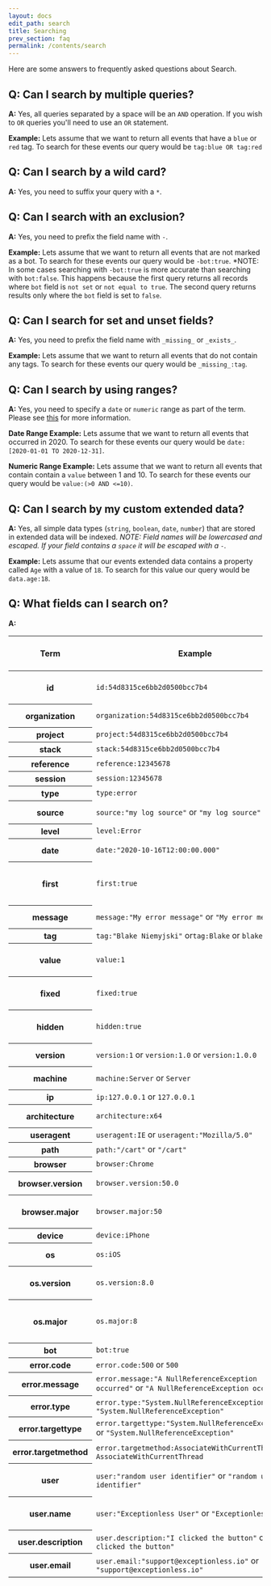 ```yaml
---
layout: docs
edit_path: search
title: Searching
prev_section: faq
permalink: /contents/search
---
```


Here are some answers to frequently asked questions about Search.

## Q: Can I search by multiple queries?
**A:** Yes, all queries separated by a space will be an `AND` operation. If you wish to `OR` queries you'll need to use an `OR` statement.

**Example:** Lets assume that we want to return all events that have a `blue` or `red` tag. To search for these events our query would be `tag:blue OR tag:red`

## Q: Can I search by a wild card?
**A:** Yes, you need to suffix your query with a `*`.

## Q: Can I search with an exclusion?
**A:** Yes, you need to prefix the field name with `-`.

**Example:** Lets assume that we want to return all events that are not marked as a bot. To search for these events our query would be `-bot:true`. *NOTE: In some cases searching with `-bot:true` is more accurate than searching with `bot:false`. This happens because the first query returns all records where `bot` field is `not set` or `not equal to true`. The second query returns results only where the `bot` field is set to `false`.

## Q: Can I search for set and unset fields?
**A:** Yes, you need to prefix the field name with `_missing_` or `_exists_`.

**Example:** Lets assume that we want to return all events that do not contain any tags. To search for these events our query would be `_missing_:tag`.

## Q: Can I search by using ranges?
**A:** Yes, you need to specify a `date` or `numeric` range as part of the term. Please see [this](http://www.elasticsearch.org/guide/en/elasticsearch/reference/current/query-dsl-query-string-query.html#_ranges_2) for more information.

**Date Range Example:** Lets assume that we want to return all events that occurred in 2020. To search for these events our query would be `date:[2020-01-01 TO 2020-12-31]`.

**Numeric Range Example:** Lets assume that we want to return all events that contain contain a `value` between 1 and 10. To search for these events our query would be `value:(>0 AND <=10)`.

## Q: Can I search by my custom extended data?
**A:** Yes, all simple data types (`string`, `boolean`, `date`, `number`) that are stored in extended data will be indexed. *NOTE: Field names will be lowercased and escaped. If your field contains a `space` it will be escaped with a `-`.* 

**Example:** Lets assume that our events extended data contains a property called `Age` with a value of `18`. To search for this value our query would be `data.age:18`.

## Q: What fields can I search on?
**A:** 

<table class="table table-bordered">
  <thead>
    <tr>
      <th>Term</th>
      <th>Example</th>
      <th>field required (field:term)</th>
      <th>Description</th>
    </tr>
  </thead>
  <tbody>
    <tr>
      <th scope="row">id</th>
      <td><code>id:54d8315ce6bb2d0500bcc7b4</code></td>
      <td>true</td>
      <td>The documents id</td>
    </tr>
    <tr>
      <th scope="row">organization</th>
      <td><code>organization:54d8315ce6bb2d0500bcc7b4</code></td>
      <td>true</td>
      <td>Organization id</td>
    </tr>
    <tr>
      <th scope="row">project</th>
      <td><code>project:54d8315ce6bb2d0500bcc7b4</code></td>
      <td>true</td>
      <td>Project id</td>
    </tr>
    <tr>
      <th scope="row">stack</th>
      <td><code>stack:54d8315ce6bb2d0500bcc7b4</code></td>
      <td>true</td>
      <td>Stack id</td>
    </tr>
    <tr>
      <th scope="row">reference</th>
      <td><code>reference:12345678</code></td>
      <td>true</td>
      <td>Reference id</td>
    </tr>
    <tr>
      <th scope="row">session</th>
      <td><code>session:12345678</code></td>
      <td>true</td>
      <td>Session id</td>
    </tr>
    <tr>
      <th scope="row">type</th>
      <td><code>type:error</code></td>
      <td>true</td>
      <td>Event type</td>
    </tr>
    <tr>
      <th scope="row">source</th>
      <td><code>source:"my log source"</code> or <code>"my log source"</code></td>
      <td>false</td>
      <td>Event source</td>
    </tr>
    <tr>
      <th scope="row">level</th>
      <td><code>level:Error</code></td>
      <td>true</td>
      <td>Log level</td>
    </tr>
    <tr>
      <th scope="row">date</th>
      <td><code>date:"2020-10-16T12:00:00.000"</code></td>
      <td>true</td>
      <td>Occurrence date</td>
    </tr>
    <tr>
      <th scope="row">first</th>
      <td><code>first:true</code></td>
      <td>true</td>
      <td>True if it's the first occurrence of an event</td>
    </tr>
    <tr>
      <th scope="row">message</th>
      <td><code>message:"My error message"</code> or <code>"My error message"</code></td>
      <td>false</td>
      <td>Event message</td>
    </tr>
    <tr>
      <th scope="row">tag</th>
      <td><code>tag:"Blake Niemyjski"</code> or<code>tag:Blake</code> or <code>blake</code></td>
      <td>false</td>
      <td>Tags</td>
    </tr>
    <tr>
      <th scope="row">value</th>
      <td><code>value:1</code></td>
      <td>true</td>
      <td>Value of the event (used in charts)</td>
    </tr>
    <tr>
      <th scope="row">fixed</th>
      <td><code>fixed:true</code></td>
      <td>true</td>
      <td>True if marked as fixed</td>
    </tr>
    <tr>
      <th scope="row">hidden</th>
      <td><code>hidden:true</code></td>
      <td>true</td>
      <td>True if marked as hidden</td>
    </tr>
    <tr>
      <th scope="row">version</th>
      <td><code>version:1</code> or <code>version:1.0</code> or <code>version:1.0.0</code></td>
      <td>true</td>
      <td>Application version</td>
    </tr>
    <tr>
      <th scope="row">machine</th>
      <td><code>machine:Server</code> or <code>Server</code></td>
      <td>false</td>
      <td>Machine name</td>
    </tr>
    <tr>
      <th scope="row">ip</th>
      <td><code>ip:127.0.0.1</code> or <code>127.0.0.1</code></td>
      <td>false</td>
      <td>IP address</td>
    </tr>
    <tr>
      <th scope="row">architecture</th>
      <td><code>architecture:x64</code></td>
      <td>true</td>
      <td>Machine architecture</td>
    </tr>
    <tr>
      <th scope="row">useragent</th>
      <td><code>useragent:IE</code> or <code>useragent:"Mozilla/5.0"</code></td>
      <td>true</td>
      <td>User Agent</td>
    </tr>
    <tr>
      <th scope="row">path</th>
      <td><code>path:"/cart"</code> or <code>"/cart"</code></td>
      <td>false</td>
      <td>Url path</td>
    </tr>
    <tr>
      <th scope="row">browser</th>
      <td><code>browser:Chrome</code></td>
      <td>true</td>
      <td>Browser</td>
    </tr>
    <tr>
      <th scope="row">browser.version</th>
      <td><code>browser.version:50.0</code></td>
      <td>true</td>
      <td>Browser version</td>
    </tr>
    <tr>
      <th scope="row">browser.major</th>
      <td><code>browser.major:50</code></td>
      <td>true</td>
      <td>Browser major version</td>
    </tr>
    <tr>
      <th scope="row">device</th>
      <td><code>device:iPhone</code></td>
      <td>true</td>
      <td>Device</td>
    </tr>
    <tr>
      <th scope="row">os</th>
      <td><code>os:iOS</code></td>
      <td>true</td>
      <td>Operating System</td>
    </tr>
    <tr>
      <th scope="row">os.version</th>
      <td><code>os.version:8.0</code></td>
      <td>true</td>
      <td>Operating System version</td>
    </tr>
    <tr>
      <th scope="row">os.major</th>
      <td><code>os.major:8</code></td>
      <td>true</td>
      <td>Operating System major version</td>
    </tr>
    <tr>
      <th scope="row">bot</th>
      <td><code>bot:true</code></td>
      <td>true</td>
      <td>Bot</td>
    </tr>
    <tr>
      <th scope="row">error.code</th>
      <td><code>error.code:500</code> or <code>500</code></td>
      <td>false</td>
      <td>Error code</td>
    </tr>
    <tr>
      <th scope="row">error.message</th>
      <td><code>error.message:"A NullReferenceException occurred"</code> or <code>"A NullReferenceException occurred"</code></td>
      <td>false</td>
      <td>Error message</td>
    </tr>
    <tr>
      <th scope="row">error.type</th>
      <td><code>error.type:"System.NullReferenceException"</code> or <code>"System.NullReferenceException"</code></td>
      <td>false</td>
      <td>Error type</td>
    </tr>
    <tr>
      <th scope="row">error.targettype</th>
      <td><code>error.targettype:"System.NullReferenceException"</code> or <code>"System.NullReferenceException"</code></td>
      <td>false</td>
      <td>Error target type</td>
    </tr>
    <tr>
      <th scope="row">error.targetmethod</th>
      <td><code>error.targetmethod:AssociateWithCurrentThread</code> or <code>AssociateWithCurrentThread</code></td>
      <td>false</td>
      <td>Error target method</td>
    </tr>
    <tr>
      <th scope="row">user</th>
      <td><code>user:"random user identifier"</code> or <code>"random user identifier"</code></td>
      <td>false</td>
      <td>Uniquely identifies the user.</td>
    </tr>
   <tr>
    <tr>
      <th scope="row">user.name</th>
      <td><code>user:"Exceptionless User"</code> or <code>"Exceptionless User"</code></td>
      <td>false</td>
      <td>Friendly name of the user.</td>
    </tr>
    <tr>
      <th scope="row">user.description</th>
      <td><code>user.description:"I clicked the button"</code> or <code>"I clicked the button"</code></td>
      <td>false</td>
      <td>User Description</td>
    </tr>
    <tr>
      <th scope="row">user.email</th>
      <td><code>user.email:"support@exceptionless.io"</code> or <code>"support@exceptionless.io"</code></td>
      <td>false</td>
      <td>User Email Address</td>
    </tr>
  </tbody>
</table>
